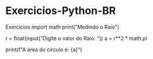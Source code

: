 # Exercicios-Python-BR
Exercicios
import math
print("Medindo o Raio")

r = float(input("Digite o valor do Raio: "))
a = r**2 * math.pi

print(f"A área do circulo é: {a}")
